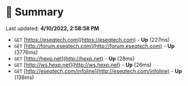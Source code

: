 # 📖 Summary
Last updated: **4/10/2022, 2:58:58 PM**

- `GET` [https://eseqtech.com](https://eseqtech.com) - **Up** (227ms)
- `GET` [http://forum.eseqtech.com](http://forum.eseqtech.com) - **Up** (3776ms)
- `GET` [http://hexp.net](http://hexp.net) - **Up** (28ms)
- `GET` [http://ws.hexp.net](http://ws.hexp.net) - **Up** (26ms)
- `GET` [http://eseqtech.com/infoline](http://eseqtech.com/infoline) - **Up** (138ms)
